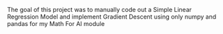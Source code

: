 The goal of this project was to manually code out a Simple Linear Regression Model and implement Gradient Descent using only numpy and pandas for my Math For AI module